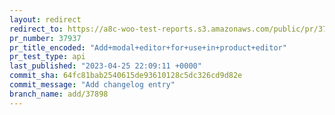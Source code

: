 ```yaml
---
layout: redirect
redirect_to: https://a8c-woo-test-reports.s3.amazonaws.com/public/pr/37937/api/index.html
pr_number: 37937
pr_title_encoded: "Add+modal+editor+for+use+in+product+editor"
pr_test_type: api
last_published: "2023-04-25 22:09:11 +0000"
commit_sha: 64fc81bab2540615de93610128c5dc326cd9d82e
commit_message: "Add changelog entry"
branch_name: add/37898
---
```

